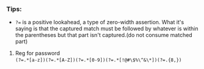 ### Tips:  
+ `?=` is a positive lookahead, a type of zero-width assertion. What it's saying is that the captured match must be followed by whatever is within the parentheses but that part isn't captured.(do not consume matched part)






1. Reg for password  
`(?=.*[a-z])(?=.*[A-Z])(?=.*[0-9])(?=.*[!@#\$%\^&\*])(?=.{8,})` 